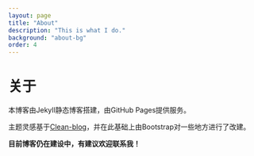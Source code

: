 ```yaml
---
layout: page
title: "About"
description: "This is what I do."
background: "about-bg"
order: 4
---
```


# 关于

本博客由Jekyll静态博客搭建，由GitHub Pages提供服务。

主题灵感基于[Clean-blog](https://github.com/BlackrockDigital/startbootstrap-clean-blog-jekyll)，并在此基础上由Bootstrap对一些地方进行了改建。

**目前博客仍在建设中，有建议欢迎联系我！**
